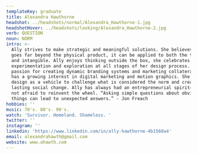```yaml
---
templateKey: graduate
title: Alexandra Hawthorne
headshot: ../headshots/normal/Alexandra_Hawthorne-1.jpg
headshotHover: ../headshots/looking/Alexandra_Hawthorne-2.jpg
verb: QUESTION
noun: NORM
intro: >-
  Ally strives to make strategic and meaningful solutions. She believes design
  goes far beyond the physical product, it can be applied to both the tangible
  and intangible. Ally enjoys thinking outside the box, she celebrates
  experimentation and exploration at all stages of her design process. She has a
  passion for creating dynamic branding systems and marketing collateral. Ally
  has a growing interest in digital marketing and motion graphics. She views
  design as a vehicle to challenge what is considered the norm and create
  lasting social change. Ally has always had an entrepreneurial spirit—she is
  not afraid to reinvent the wheel. “Asking simple questions about obvious
  things can lead to unexpected answers.” - Jon Freach 
hobbies: ''
music: 70's. 80's. 90's.
watch: 'Survivor. Homeland. Shameless. '
twitter: ''
instagram: ''
linkedin: 'https://www.linkedin.com/in/ally-hawthorne-4b1560a4'
email: alexandrahawth@gmail.com
website: www.ahawth.com
---
```


